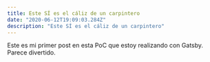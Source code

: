 ```yaml
---
title: Este SÍ es el cáliz de un carpintero
date: "2020-06-12T19:09:03.284Z"
description: "Este SÍ es el cáliz de un carpintero"
---
```


Este es mi primer post en esta PoC que estoy realizando con Gatsby.
Parece divertido.